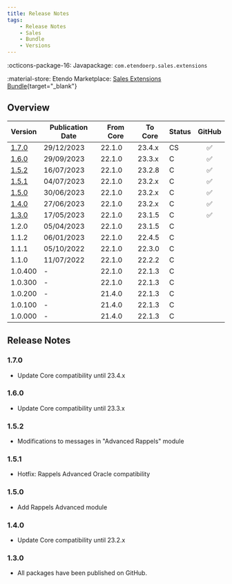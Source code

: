 ```yaml
---
title: Release Notes
tags:
    - Release Notes
    - Sales
    - Bundle
    - Versions
---
```

:octicons-package-16: Javapackage: `com.etendoerp.sales.extensions`

:material-store: Etendo Marketplace:  [Sales Extensions Bundle](https://marketplace.etendo.cloud/#/product-details?module=22CF01FC620140A6AA92CF550EB8DA36){target="_blank"}

## Overview

| Version   | Publication Date 	| From Core | To Core| Status | GitHub|
| --- 		| ---           | ---    | ---    | --- | :---:             |
| [1.7.0](/whats-new/release-notes/etendo-classic/bundles/sales-extensions/release-notes/#170) 	| 29/12/2023 	| 22.1.0 | 23.4.x | CS	| :white_check_mark:|
| [1.6.0](/whats-new/release-notes/etendo-classic/bundles/sales-extensions/release-notes/#160) 	| 29/09/2023 	| 22.1.0 | 23.3.x | C 	| :white_check_mark:|
| [1.5.2](/whats-new/release-notes/etendo-classic/bundles/sales-extensions/release-notes/#152) 	| 16/07/2023 	| 22.1.0 | 23.2.8 | C   | :white_check_mark:|
| [1.5.1](/whats-new/release-notes/etendo-classic/bundles/sales-extensions/release-notes/#151) 	| 04/07/2023 	| 22.1.0 | 23.2.x | C 	| :white_check_mark:|
| [1.5.0](/whats-new/release-notes/etendo-classic/bundles/sales-extensions/release-notes/#150) 	| 30/06/2023 	| 22.1.0 | 23.2.x | C 	| :white_check_mark:|
| [1.4.0](/whats-new/release-notes/etendo-classic/bundles/sales-extensions/release-notes/#140) 	| 27/06/2023 	| 22.1.0 | 23.2.x | C 	| :white_check_mark:|
| [1.3.0](/whats-new/release-notes/etendo-classic/bundles/sales-extensions/release-notes/#130) 	| 17/05/2023 	| 22.1.0 | 23.1.5 | C 	| :white_check_mark:|
| 1.2.0 	| 05/04/2023 	| 22.1.0 | 23.1.5 | C	|                   |
| 1.1.2 	| 06/01/2023 	| 22.1.0 | 22.4.5 | C 	|                   |
| 1.1.1 	| 05/10/2022 	| 22.1.0 | 22.3.0 | C 	|                   |
| 1.1.0     | 11/07/2022 	| 22.1.0 | 22.2.2 | C 	|                   |
| 1.0.400   | - 			| 22.1.0 | 22.1.3 | C 	|                   |
| 1.0.300   | - 			| 22.1.0 | 22.1.3 | C	|                   |
| 1.0.200   | - 			| 21.4.0 | 22.1.3 | C 	|                   |
| 1.0.100   | - 			| 21.4.0 | 22.1.3 | C 	|                   |
| 1.0.000   | - 			| 21.4.0 | 22.1.3 | C 	|                   |

## Release Notes
### 1.7.0
- Update Core compatibility until 23.4.x
### 1.6.0
- Update Core compatibility until 23.3.x
### 1.5.2
- Modifications to messages in "Advanced Rappels" module
### 1.5.1
- Hotfix: Rappels Advanced Oracle compatibility
### 1.5.0
- Add Rappels Advanced module
### 1.4.0
- Update Core compatibility until 23.2.x
### 1.3.0
- All packages have been published on GitHub.


